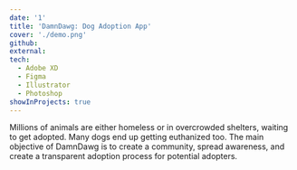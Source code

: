 ```yaml
---
date: '1'
title: 'DamnDawg: Dog Adoption App'
cover: './demo.png'
github: 
external: 
tech:
  - Adobe XD
  - Figma
  - Illustrator
  - Photoshop
showInProjects: true
---
```


Millions of animals are either homeless or in overcrowded shelters, waiting to get adopted. Many dogs end up getting euthanized too. 
The main objective of DamnDawg is to create a community, spread awareness, and create a transparent adoption process for potential adopters.